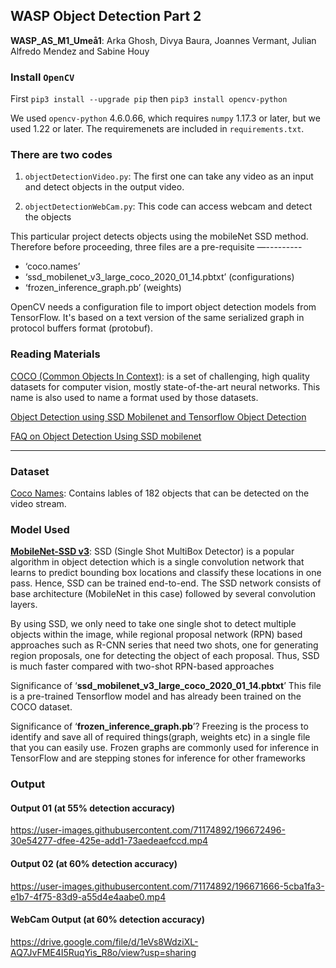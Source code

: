 ## WASP Object Detection Part 2
**WASP_AS_M1_Umeå1**: Arka Ghosh,  Divya Baura,  Joannes Vermant, Julian Alfredo Mendez and Sabine Houy


### Install ```OpenCV```

First ```pip3 install --upgrade pip``` then  ```pip3 install opencv-python```

We used ```opencv-python``` 4.6.0.66, which requires ```numpy``` 1.17.3 or later, but we used 1.22 or later.
The requiremenets are included in ```requirements.txt```.



### There are two codes

1. ```objectDetectionVideo.py```: The first one can take any video as an input and detect objects in the output video.

2. ```objectDetectionWebCam.py```: This code can access webcam and detect the objects

This particular project detects objects using the mobileNet SSD method. Therefore before proceeding, three files are a pre-requisite —---------
* ‘coco.names’
* ‘ssd_mobilenet_v3_large_coco_2020_01_14.pbtxt’ (configurations)
* ‘frozen_inference_graph.pb’ (weights)


OpenCV needs a configuration file to import object detection models from TensorFlow. It's based on a text version of the same serialized graph in protocol buffers format (protobuf).


### **Reading Materials**

[COCO (Common Objects In Context)](https://cocodataset.org/#home): is a set of challenging, high quality datasets for computer vision, mostly state-of-the-art neural networks. This name is also used to name a format used by those datasets.

[Object Detection using SSD Mobilenet and Tensorflow Object Detection](https://medium.com/@techmayank2000/object-detection-using-ssd-mobilenetv2-using-tensorflow-api-can-detect-any-single-class-from-31a31bbd0691)

[FAQ on Object Detection Using SSD mobilenet](https://madhumitamenon.medium.com/faq-on-object-detection-using-ssd-mobilenet-b8bf31924601)
************************************************************************************************************************************************************************

### Dataset
[Coco Names](https://github.com/nightrome/cocostuff/blob/master/labels.md): Contains lables of 182 objects that can be detected on the video stream.


### Model Used
[**MobileNet-SSD v3**](https://github.com/opencv/opencv/wiki/TensorFlow-Object-Detection-API): SSD (Single Shot MultiBox Detector) is a popular algorithm in object detection which is a single convolution network that learns to predict bounding box locations and classify these locations in one pass. Hence, SSD can be trained end-to-end. The SSD network consists of base architecture (MobileNet in this case) followed by several convolution layers.

By using SSD, we only need to take one single shot to detect multiple objects within the image, while regional proposal network (RPN) based approaches such as R-CNN series that need two shots, one for generating region proposals, one for detecting the object of each proposal. Thus, SSD is much faster compared with two-shot RPN-based approaches

Significance of ‘**ssd_mobilenet_v3_large_coco_2020_01_14.pbtxt**’ 
This file is a pre-trained Tensorflow model and has already been trained on the COCO dataset.

Significance of ‘**frozen_inference_graph.pb**’?
Freezing is the process to identify and save all of required things(graph, weights etc) in a single file that you can easily use. Frozen graphs are commonly used for inference in TensorFlow and are stepping stones for inference for other frameworks

### Output


#### Output 01 (at 55% detection accuracy)
https://user-images.githubusercontent.com/71174892/196672496-30e54277-dfee-425e-add1-73aedeaefccd.mp4


#### Output 02 (at 60% detection accuracy)
https://user-images.githubusercontent.com/71174892/196671666-5cba1fa3-e1b7-4f75-83d9-a55d4e4aabe0.mp4

#### WebCam Output (at 60% detection accuracy)

https://drive.google.com/file/d/1eVs8WdziXL-AQ7JvFME4I5RuqYis_R8o/view?usp=sharing
